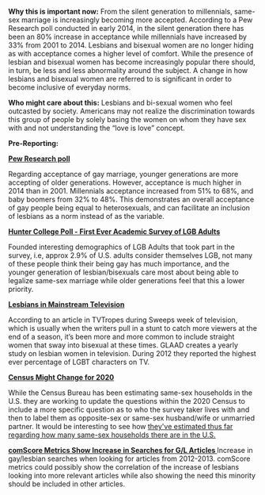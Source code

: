 **Why this is important now:**
From the silent generation to millennials, same-sex marriage is increasingly becoming more accepted. According to a Pew Research poll conducted in early 2014, in the silent generation there has been an 80% increase in acceptance while millennials have increased by 33% from 2001 to 2014. Lesbians and bisexual women are no longer hiding as with acceptance comes a higher level of comfort. 
While the presence of lesbian and bisexual women has become increasingly popular there should, in turn, be less and less abnormality around the subject. A change in how lesbians and bisexual women are referred to is significant in order to become inclusive of everyday norms. 


**Who might care about this:**
Lesbians and bi-sexual women who feel outcasted by society. Americans may not realize the discrimination towards this group of people by solely basing the women on whom they have sex with and not understanding the “love is love” concept. 

**Pre-Reporting:**

 **<a href=http://features.pewforum.org/same-sex-marriage-attitudes/slide2.php>Pew Research poll </a>**
 
Regarding acceptance of gay marriage, younger generations are more accepting of older generations.  However, acceptance is much higher in 2014 than in 2001.  Millennials acceptance increased from 51% to 68%, and baby boomers from 32% to 48%.  This demonstrates an overall acceptance of gay people being equal to heterosexuals, and can facilitate an inclusion of lesbians as a norm instead of as the variable.

**<a href=http://politics.as.nyu.edu/docs/IO/4819/hunter_college_poll.pdf> Hunter College Poll - First Ever Academic Survey of LGB Adults </a>**

Founded interesting demographics of LGB Adults that took part in the survey, i.e, approx 2.9% of U.S. adults consider themselves LGB, not many of these people think their being gay has much importance, and the younger generation of lesbian/bisexuals care most about being able to legalize same-sex marriage while older generations feel that this a lower priority. 

**<a href=https://www.glaad.org/files/whereweareontv12.pdf> Lesbians in Mainstream Television </a>**

According to an article in TVTropes during Sweeps week of television, which is usually when the writers pull in a stunt to catch more viewers at the end of a season, it’s been more and more common to include straight women that sway into bisexual at these times. GLAAD creates a yearly study on lesbian women in television. During 2012 they reported the highest ever percentage of LGBT characters on TV.

**<a href=http://fivethirtyeight.com/features/the-census-still-doesnt-know-how-many-same-sex-couples-there-are/> Census Might Change for 2020 </a>**

While the Census Bureau has been estimating same-sex households in the U.S. they are working to update the questions within the 2020 Census to include a more specific question as to who the survey taker lives with and then to label them as opposite-sex or same-sex husband/wife or unmarried partner. It would be interesting to see how <a href=http://www.pewresearch.org/fact-tank/2014/05/13/census-struggles-to-reach-an-accurate-number-on-gay-marriages/> they've estimated thus far regarding how many same-sex households there are in the U.S. </a>

**<a href=http://trends.e-strategyblog.com/2013/05/09/top-gaining-site-categories-february-march-2013/11020> comScore Metrics Show Increase in Searches for G/L Articles </a>**
Increase in gay/lesbian searches when looking for articles from 2012-2013. comScore metrics could possibly show the correlation of the increase of lesbians looking into more relevant articles while also showing the need this minority should be included in other articles.

